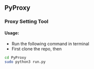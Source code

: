 ## PyProxy

### Proxy Setting Tool

#### Usage:
* Run the following command in terminal
* First clone the repo, then 
```bash
cd PyProxy
sudo python3 run.py
```
